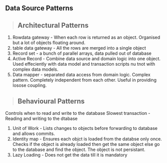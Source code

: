## Data Source Patterns

> ## Architectural Patterns

1. Rowdata gateway - When each row is returned as an object. Organised but a lot of objects floating around.
2. table data gateway - All the rows are merged into a single object
3. Record set - a bunch of parallel arrays, data pulled out of database
4. Active Record - Combine data source and domain logic into one object. Used effeciently with data model and transaction scripts nu tnot with complex data models.
5. Data mapper - separated data access from domain logic. Complex pattern. Completely independent from each other. Useful in providing losose coupling.


> ## Behavioural Patterns

Controls when to read and write to the database
Slowest transaction - Reading and writing to the dtabase
  
  1.  Unit of Work - Lists changes to objects before forwarding to database and allows commits.
  2.  Identity map - Ensures each objct is loaded from the databse only once. Checks if the object is already loaded then get the same object else go to the database and find the object. The object is not persistant.
  3.  Lazy Loading - Does not get the data till it is mandatory
   
